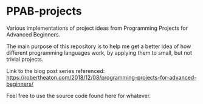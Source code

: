 # PPAB-projects
Various implementations of project ideas from Programming Projects for Advanced Beginners.

The main purpose of this repository is to help me get a better idea of how different
programming languages work, by applying them to small, but not trivial projects.

Link to the blog post series referenced:
https://robertheaton.com/2018/12/08/programming-projects-for-advanced-beginners/

Feel free to use the source code found here for whatever.

